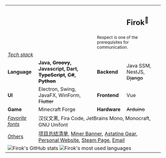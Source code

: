 <table>
<tr>
    <td colspan="3"></td>
    <td>
        <h2>Firok<sup>💖</sup></h2>
    </td>
</tr>
<tr>
  <td colspan="2">
  </td>
    <td colspan="2">
        <sup>Respect is one of the prerequisites for communication.</sup>
    </td>
</tr>
<tr>
  <td colspan="4">
    <i><u>Tech stack</u></i>
  </td>
</tr>
<tr>
  <td>
    <b>Language</b>
  </td>
  <td>
    <b>Java, <del>Groovy</del>, Javascript, Dart, <del>TypeScript</del>, <del>C#</del>, <del>Python</del></b>
  </td>
  <td>
    <b>Backend</b>
  </td>
  <td>
    Java SSM, NestJS, <del>Django</del>
  </td>
</tr>
<tr>
  <td>
    <b>UI</b>
  </td>
  <td>
    Electron, Swing, JavaFX, WinForm, <del>Flutter</del>
  </td>
  <td>
    <b>Frontend</b>
  </td>
  <td>
    Vue
  </td>
</tr>
<tr>
  <td>
    <b>Game</b>
  </td>
  <td>
    Minecraft Forge
  </td>
  <td>
    <b>Hardware</b>
  </td>
  <td>
    <del>Arduino</del>
  </td></tr>
<tr>
  <td>
    <i><u>Favorite fonts</u></i>
  </td>
  <td colspan="3">
    汉仪文黑, Fira Code, JetBrains Mono, Monocraft, GNU Unifont
  </td>
</tr>
<tr>
  <td>
    <u>Others</u>
  </td>
  <td colspan="3">
    <a href="https://github.com/FirokOtaku/FirokOtaku/blob/main/project-summary-list.md">项目总结清单</a>,
    <a href="https://miner-banner.firok.space/">Miner Banner</a>,
    <a href="https://astatine-gear.firok.space/">Astatine Gear</a>,
    <br>
    <a href="https://arc.firok.space/" target="_blank">Personal Website</a>,
    <a href="https://steamcommunity.com/id/s2lab_firok" target="_blank">Steam Page</a>,
    <a href="mailto:firok@qq.com">Email</a>
  </td>
</tr>
<tr>
  <td colspan="4">
    <!-- https://github.com/anuraghazra/github-readme-stats -->
    <img src="https://github-readme-stats.firok.space/api?username=FirokOtaku&count_private=true&show_icons=true&theme=radical&bg_color=45,0f0c29,302b63,24243e&hide_rank=true" alt="Firok's GitHub stats">
    <img src="https://github-readme-stats.firok.space/api/top-langs?username=FirokOtaku&layout=compact&hide=css,smalltalk&bg_color=45,5f2c82,49a09d,5f2c82&theme=chartreuse-dark" alt="Firok's most used languages">
  </td>
</tr>
</table>
